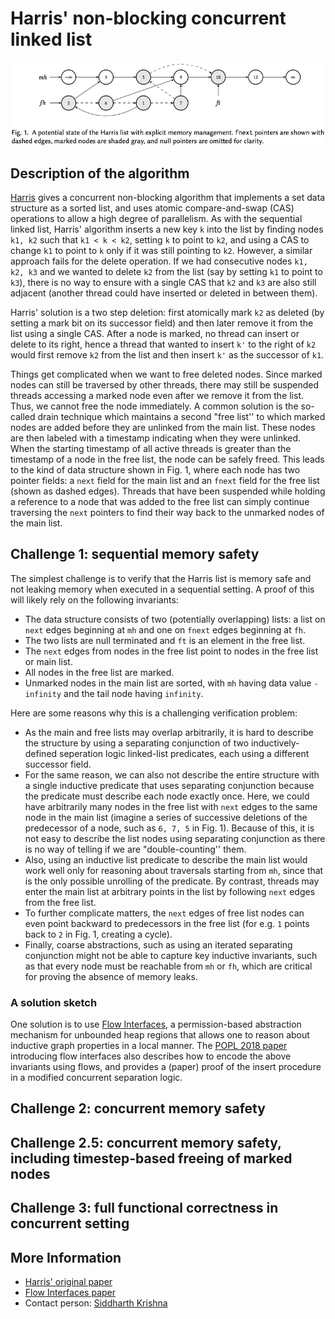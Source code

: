 # Harris' non-blocking concurrent linked list

![A potential state of the Harris list](harris.png)

## Description of the algorithm

[Harris](https://doi.org/10.1007/3-540-45414-4_21) gives a concurrent non-blocking algorithm that implements a set data structure as a sorted list, and uses atomic compare-and-swap (CAS) operations to allow a high degree of parallelism.
As with the sequential linked list, Harris' algorithm inserts a new key `k` into the list by finding nodes `k1, k2` such that `k1 < k < k2`, setting `k` to point to `k2`, and using a CAS to change `k1` to point to `k` only if it was still pointing to `k2`.
However, a similar approach fails for the delete operation.
If we had consecutive nodes `k1, k2, k3` and we wanted to delete `k2` from the list (say by setting `k1` to point to `k3`), there is no way to ensure with a single CAS that `k2` and `k3` are also still adjacent (another thread could have inserted or deleted in between them).

Harris' solution is a two step deletion: first atomically mark `k2` as deleted (by setting a mark bit on its successor field) and then later remove it from the list using a single CAS.
After a node is marked, no thread can insert or delete to its right, hence a thread that wanted to insert `k'` to the right of `k2` would first remove `k2` from the list and then insert `k'` as the successor of `k1`.

Things get complicated when we want to free deleted nodes.
Since marked nodes can still be traversed by other threads, there may still be suspended threads accessing a marked node even after we remove it from the list.
Thus, we cannot free the node immediately.
A common solution is the so-called drain technique which maintains a second "free list'' to which marked nodes are added before they are unlinked from the main list.
These nodes are then labeled with a timestamp indicating when they were unlinked.
When the starting timestamp of all active threads is greater than the timestamp of a node in the free list, the node can be safely freed.
This leads to the kind of data structure shown in Fig. 1, where each node has two pointer fields: a `next` field for the main list and an `fnext` field for the free list (shown as dashed edges).
Threads that have been suspended while holding a reference to a node that was added to the free list can simply continue traversing the `next` pointers to find their way back to the unmarked nodes of the main list.

## Challenge 1: sequential memory safety

The simplest challenge is to verify that the Harris list is memory safe and not leaking memory when executed in a sequential setting.
A proof of this will likely rely on the following invariants:

* The data structure consists of two (potentially overlapping) lists: a list on `next` edges beginning at `mh` and one on `fnext` edges beginning at `fh`.
* The two lists are null terminated and `ft` is an element in the free list.
* The `next` edges from nodes in the free list point to nodes in the free list or main list.
* All nodes in the free list are marked.
* Unmarked nodes in the main list are sorted, with `mh` having data value `-infinity` and the tail node having `infinity`.

Here are some reasons why this is a challenging verification problem:

* As the main and free lists may overlap arbitrarily, it is hard to describe the structure by using a separating conjunction of two inductively-defined seperation logic linked-list predicates, each using a different successor field.
* For the same reason, we can also not describe the entire structure with a single inductive predicate that uses separating conjunction because the predicate must describe each node exactly once.
Here, we could have arbitrarily many nodes in the free list with `next` edges to the same node in the main list (imagine a series of successive deletions of the predecessor of a node, such as `6, 7, 5` in Fig. 1).
Because of this, it is not easy to describe the list nodes using separating conjunction as there is no way of telling if we are "double-counting'' them.
* Also, using an inductive list predicate to describe the main list would work well only for reasoning about traversals starting from `mh`, since that is the only possible unrolling of the predicate.
By contrast, threads may enter the main list at arbitrary points in the list by following `next` edges from the free list.
* To further complicate matters, the `next` edges of free list nodes can even point backward to predecessors in the free list (for e.g. `1` points back to `2` in Fig. 1, creating a cycle).
* Finally, coarse abstractions, such as using an iterated separating conjunction might not be able to capture key inductive invariants, such as that every node must be reachable from `mh` or `fh`, which are critical for proving the absence of memory leaks.

### A solution sketch

One solution is to use [Flow Interfaces](https://doi.org/10.1145/3158125), a permission-based abstraction mechanism for unbounded heap regions that allows one to reason about inductive graph properties in a local manner.
The [POPL 2018 paper](https://doi.org/10.1145/3158125) introducing flow interfaces also describes how to encode the above invariants using flows, and provides a (paper) proof of the insert procedure in a modified concurrent separation logic.

## Challenge 2: concurrent memory safety

## Challenge 2.5: concurrent memory safety, including timestep-based freeing of marked nodes

## Challenge 3: full functional correctness in concurrent setting


## More Information

* [Harris' original paper](https://doi.org/10.1007/3-540-45414-4_21)
* [Flow Interfaces paper](https://doi.org/10.1145/3158125)
* Contact person: [Siddharth Krishna](https://cs.nyu.edu/~siddharth/)
